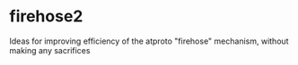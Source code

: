 # firehose2
Ideas for improving efficiency of the atproto "firehose" mechanism, without making any sacrifices

